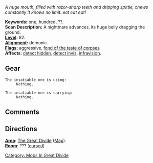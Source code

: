 *A huge mouth, filled with razor-sharp teeth and dripping spittle, chews
constantly It knows no limit..eat eat eat!*

**Keywords:** one, hundred, ??.  
**Scan Description:** A nightmare advances, its huge belly dragging the
ground.  
**[Level](Level.md "wikilink"):** 82.  
**[Alignment](Alignment.md "wikilink"):** demonic.  
**[Flags](:Category:_Mob_Types.md "wikilink"):** aggressive, [fond of
the taste of corpses](Corpse-Eating_Mobs.md "wikilink")  
**Affects:** [detect hidden](Detect_Hidden.md "wikilink"), [detect
invis](Detect_Invis.md "wikilink"),
[infravision](Infravision.md "wikilink").  

## Gear

`The insatiable one is using:`  
`     Nothing.`

`The insatiable one is carrying:`  
`     Nothing.`

## Comments

## Directions

**[Area](:Category:_Areas.md "wikilink"):** [The Great
Divide](:Category:_Great_Divide.md "wikilink")
([Map](Great_Divide_Map.md "wikilink")).  
**[Room](:Category:_Rooms.md "wikilink"):** ???
([cursed](Cursed_Rooms.md "wikilink"))  

[Category: Mobs In Great
Divide](Category:_Mobs_In_Great_Divide "wikilink")
